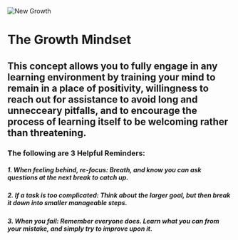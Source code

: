![New Growth](background.jpg)

# The Growth Mindset

## This concept allows you to fully engage in any learning environment by training your mind to remain in a place of positivity, willingness to reach out for assistance to avoid long and unnecceary pitfalls, and to encourage the process of learning itself to be welcoming rather than threatening.

### The following are 3 Helpful Reminders:

##### 1. When feeling behind, re-focus: Breath, and know you can ask questions at the next break to catch up.
##### 2. If a task is too complicated: Think about the larger goal, but then break it down into smaller manageable steps.
##### 3. When you fail: Remember everyone does. Learn what you can from your mistake, and simply try to improve upon it.


